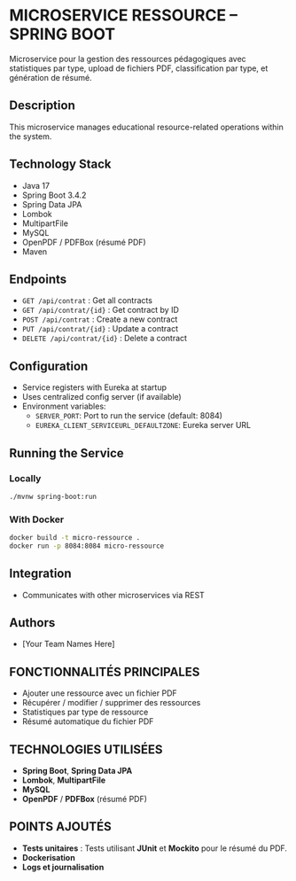 # MICROSERVICE RESSOURCE – SPRING BOOT

Microservice pour la gestion des ressources pédagogiques avec statistiques par type, upload de fichiers PDF, classification par type, et génération de résumé.

## Description
This microservice manages educational resource-related operations within the system.

## Technology Stack
- Java 17
- Spring Boot 3.4.2
- Spring Data JPA
- Lombok
- MultipartFile
- MySQL
- OpenPDF / PDFBox (résumé PDF)
- Maven

## Endpoints
- `GET /api/contrat` : Get all contracts
- `GET /api/contrat/{id}` : Get contract by ID
- `POST /api/contrat` : Create a new contract
- `PUT /api/contrat/{id}` : Update a contract
- `DELETE /api/contrat/{id}` : Delete a contract

## Configuration
- Service registers with Eureka at startup
- Uses centralized config server (if available)
- Environment variables:
  - `SERVER_PORT`: Port to run the service (default: 8084)
  - `EUREKA_CLIENT_SERVICEURL_DEFAULTZONE`: Eureka server URL

## Running the Service
### Locally
```bash
./mvnw spring-boot:run
```

### With Docker
```bash
docker build -t micro-ressource .
docker run -p 8084:8084 micro-ressource
```

## Integration
- Communicates with other microservices via REST




## Authors
- [Your Team Names Here]

## FONCTIONNALITÉS PRINCIPALES

- Ajouter une ressource avec un fichier PDF
- Récupérer / modifier / supprimer des ressources
- Statistiques par type de ressource
- Résumé automatique du fichier PDF

## TECHNOLOGIES UTILISÉES

- **Spring Boot**, **Spring Data JPA**
- **Lombok**, **MultipartFile**
- **MySQL**
- **OpenPDF** / **PDFBox** (résumé PDF)

## POINTS AJOUTÉS

- **Tests unitaires** : Tests utilisant **JUnit** et **Mockito** pour le résumé du PDF.
- **Dockerisation**
- **Logs et journalisation**
